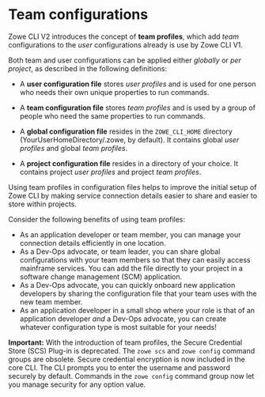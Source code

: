 # Team configurations

Zowe CLI V2 introduces the concept of **team profiles**, which add *team* configurations to the *user* configurations already is use by Zowe CLI V1.

Both team and user configurations can be applied either *globally* or *per project*, as described in the following definitions:

- A **user configuration file** stores *user profiles* and is used for one person who needs their own unique properties to run commands.

- A **team configuration file** stores *team profiles* and is used by a group of people who need the same properties to run commands.

- A **global configuration file** resides in the `ZOWE_CLI_HOME` directory (YourUserHomeDirectory/.zowe, by default). It contains global *user profiles* and global *team profiles*.

- A **project configuration file** resides in a directory of your choice. It contains project *user profiles* and project *team profiles*.

Using team profiles in configuration files helps to improve the initial setup of Zowe CLI by making service connection details easier to share and easier to store within projects.

Consider the following benefits of using team profiles:

- As an application developer or team member, you can manage your connection details efficiently in one location.
- As a Dev-Ops advocate, or team leader, you can share global configurations with your team members so that they can easily access mainframe services. You can add the file directly to your project in a software change management (SCM) application.
- As a Dev-Ops advocate, you can quickly onboard new application developers by sharing the configuration file that your team uses with the new team member.
- As an application developer in a small shop where your role is that of an application developer *and* a Dev-Ops advocate, you can create whatever configuration type is most suitable for your needs!  

**Important:** With the introduction of team profiles, the Secure Credential Store (SCS) Plug-in is deprecated. The `zowe scs` and `zowe config` command groups are obsolete. Secure credential encryption is now included in the core CLI. The CLI prompts you to enter the username and password securely by default. Commands in the `zowe config` command group now let you manage security for any option value.
